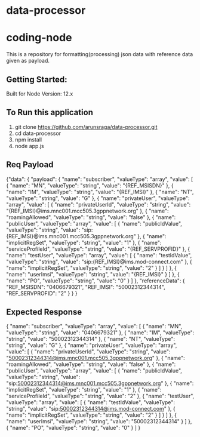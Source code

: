 # data-processor
# coding-node
This is a repository for formatting(processing) json data with reference data given as payload.

## Getting Started:
Built for Node Version: 12.x

## To Run this application
1.  git clone https://github.com/arunsraga/data-processor.git
2.  cd data-processor
3.  npm install
4.  node app.js

## Req Payload
{"data": {
  "payload": {
    "name": "subscriber",
    "valueType": "array",
    "value": [
      {
        "name": "MN",
        "valueType": "string",
        "value": "{REF_MSISDN}"
      },
      {
        "name": "IM",
        "valueType": "string",
        "value": "{REF_IMSI}"
      },
      {
        "name": "NT",
        "valueType": "string",
        "value": "G"
      },
      {
        "name": "privateUser",
        "valueType": "array",
        "value": [
          {
            "name": "privateUserId",
            "valueType": "string",
            "value": "{REF_IMSI}@ims.mnc001.mcc505.3gppnetwork.org"
          },
          {
            "name": "roamingAllowed",
            "valueType": "string",
            "value": "false"
          },
          {
            "name": "publicUser",
            "valueType": "array",
            "value": [
              {
                "name": "publicIdValue",
                "valueType": "string",
                "value": "sip:{REF_IMSI}@ims.mnc001.mcc505.3gppnetwork.org"
              },
              {
                "name": "implicitRegSet",
                "valueType": "string",
                "value": "1"
              },
              {
                "name": "serviceProfileId",
                "valueType": "string",
                "value": "{REF_SERVPROFID}"
              },
              {
                "name": "testUser",
                "valueType": "array",
                "value": [
                  {
                    "name": "testIdValue",
                    "valueType": "string",
                    "value": "sip:{REF_IMSI}@ims.mod-connect.com"
                  },
                  {
                    "name": "implicitRegSet",
                    "valueType": "string",
                    "value": "2"
                  }
                ]
              }
            ]
          },
          {
            "name": "userImsi",
            "valueType": "string",
            "value": "{REF_IMSI}"
          }
        ]
      },
      {
        "name": "PO",
        "valueType": "string",
        "value": "0"
      }
    ]
  },
  "referenceData": {
    "REF_MSISDN": "0406679321",
    "REF_IMSI": "50002312344314",
    "REF_SERVPROFID": "2"
  }
}
}

## Expected Response
{
    "name": "subscriber",
    "valueType": "array",
    "value": [
        {
            "name": "MN",
            "valueType": "string",
            "value": "0406679321"
        },
        {
            "name": "IM",
            "valueType": "string",
            "value": "50002312344314"
        },
        {
            "name": "NT",
            "valueType": "string",
            "value": "G"
        },
        {
            "name": "privateUser",
            "valueType": "array",
            "value": [
                {
                    "name": "privateUserId",
                    "valueType": "string",
                    "value": "50002312344314@ims.mnc001.mcc505.3gppnetwork.org"
                },
                {
                    "name": "roamingAllowed",
                    "valueType": "string",
                    "value": "false"
                },
                {
                    "name": "publicUser",
                    "valueType": "array",
                    "value": [
                        {
                            "name": "publicIdValue",
                            "valueType": "string",
                            "value": "sip:50002312344314@ims.mnc001.mcc505.3gppnetwork.org"
                        },
                        {
                            "name": "implicitRegSet",
                            "valueType": "string",
                            "value": "1"
                        },
                        {
                            "name": "serviceProfileId",
                            "valueType": "string",
                            "value": "2"
                        },
                        {
                            "name": "testUser",
                            "valueType": "array",
                            "value": [
                                {
                                    "name": "testIdValue",
                                    "valueType": "string",
                                    "value": "sip:50002312344314@ims.mod-connect.com"
                                },
                                {
                                    "name": "implicitRegSet",
                                    "valueType": "string",
                                    "value": "2"
                                }
                            ]
                        }
                    ]
                },
                {
                    "name": "userImsi",
                    "valueType": "string",
                    "value": "50002312344314"
                }
            ]
        },
        {
            "name": "PO",
            "valueType": "string",
            "value": "0"
        }
    ]
}

